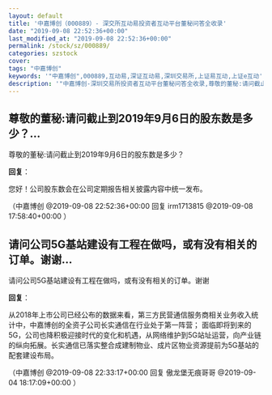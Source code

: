 ```yaml
---
layout: default
title: '中嘉博创（000889）- 深交所互动易投资者互动平台董秘问答全收录'
date: "2019-09-08 22:52:36+00:00"
last_modified_at: "2019-09-08 22:52:36+00:00"
permalink: /stock/sz/000889/
categories: szstock
cover: 
tags: "中嘉博创"
keywords: '"中嘉博创",000889,互动易,深证互动易,深圳交易所,上证易互动,上证e互动'
description: '"中嘉博创-深圳交易所投资者互动平台董秘问答全收录,尊敬的董秘:请问截止到2019年9月6日的股东数是多少？"'
---
```


## 尊敬的董秘:请问截止到2019年9月6日的股东数是多少？...

尊敬的董秘:请问截止到2019年9月6日的股东数是多少？

**回复**：

您好！公司股东数会在公司定期报告相关披露内容中统一发布。 

（中嘉博创  @2019-09-08 22:52:36+00:00 回复 irm1713815  @2019-09-08 17:58:40+00:00 ）

## 请问公司5G基站建设有工程在做吗，或有没有相关的订单。谢谢...

请问公司5G基站建设有工程在做吗，或有没有相关的订单。谢谢

**回复**：

从2018年上市公司已经公布的数据来看，第三方民营通信服务商相关业务收入统计中，中嘉博创的全资子公司长实通信在行业处于第一阵营；
    面临即将到来的5G，公司也降积极迎接时代的变化和机遇，从网络维护到5G站址运营，向产业链的纵向拓展。长实通信已落实整合成建制物业、成片区物业资源提前为5G基站的配套建设布局。 

（中嘉博创  @2019-09-08 22:33:17+00:00 回复 傲龙堡无痕哥哥  @2019-09-04 18:17:09+00:00 ）

